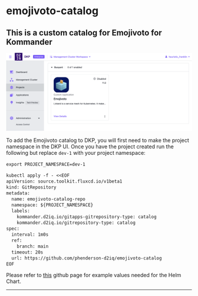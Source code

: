 # emojivoto-catalog
## This is a custom catalog for Emojivoto for Kommander

![Emojivoto Catalog](./image.png)


To add the Emojivoto catalog to DKP, you will first need to make the project namespace in the DKP UI. Once you have the project created run the following but replace `dev-1` with your project namespace:

```
export PROJECT_NAMESPACE=dev-1
```

```
kubectl apply -f - <<EOF
apiVersion: source.toolkit.fluxcd.io/v1beta1
kind: GitRepository
metadata:
  name: emojivoto-catalog-repo
  namespace: ${PROJECT_NAMESPACE}
  labels:
    kommander.d2iq.io/gitapps-gitrepository-type: catalog
    kommander.d2iq.io/gitrepository-type: catalog
spec:
  interval: 1m0s
  ref:
    branch: main
  timeout: 20s
  url: https://github.com/phenderson-d2iq/emojivoto-catalog
EOF
``` 

Please refer to [this](https://github.com/phenderson-d2iq/emojivoto-chart) github page for example values needed for the Helm Chart.

---

